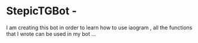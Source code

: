 # StepicTGBot - 
I am creating this bot in order to learn how to use iaogram , all the functions that I wrote can be used in my bot ...
